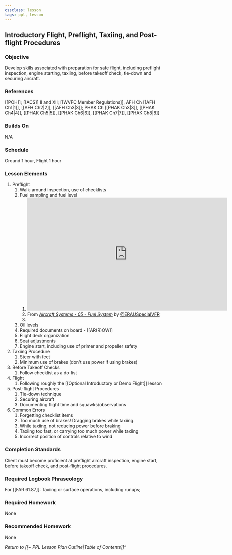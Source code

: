 ```yaml
---
cssclass: lesson
tags: ppl, lesson
---
```


## Introductory Flight, Preflight, Taxiing, and Post-flight Procedures

### Objective
Develop skills associated with preparation for safe flight, including preflight inspection, engine starting, taxiing, before takeoff check, tie-down and securing aircraft.

### References
[[POH]]; [[ACS]] II and XII; [[WVFC Member Regulations]], AFH Ch [[AFH Ch1|1]], [[AFH Ch2|2]], [[AFH Ch3|3]]; PHAK Ch [[PHAK Ch3|3]], [[PHAK Ch4|4]], [[PHAK Ch5|5]], [[PHAK Ch6|6]], [[PHAK Ch7|7]], [[PHAK Ch8|8]]

### Builds On
N/A

### Schedule
Ground 1 hour, Flight 1 hour

### Lesson Elements
1. Preflight
	1. Walk-around inspection, use of checklists
	2. Fuel sampling and fuel level
		1. <iframe id="ytplayer" type="text/html" width="640" height="360" src="https://youtube.com/embed/rya4YFDpsPs?start=193"  frameborder="0"></iframe>
		1. From *[Aircraft Systems - 05 - Fuel System](https://www.youtube.com/watch?v=rya4YFDpsPs)* by [@ERAUSpecialVFR](https://www.youtube.com/@ERAUSpecialVFR)
		2.
	3. Oil levels
	4. Required documents on board - [[AR(R)OW]]
	5. Flight deck organization
	6. Seat adjustments
	7. Engine start, including use of primer and propeller safety
2. Taxiing Procedure
	1. Steer with feet
	4. Minimum use of brakes (don't use power if using brakes)
3. Before Takeoff Checks
	1. Follow checklist as a do-list
4. Flight
	1. Following roughly the [[Optional Introductory or Demo Flight]] lesson
5. Post-flight Procedures
	1. Tie-down technique
	3. Securing aircraft
	4. Documenting flight time and squawks/observations
6. Common Errors
	1. Forgetting checklist items
	2. Too much use of brakes! Dragging brakes while taxiing.
	3. While taxiing, not reducing power before braking
	4. Taxiing too fast, or carrying too much power while taxiing
	5. Incorrect position of controls relative to wind

### Completion Standards
Client must become proficient at preflight aircraft inspection, engine start, before takeoff check, and post-flight procedures.

### Required Logbook Phraseology
For [[FAR 61.87]]: Taxiing or surface operations, including runups;

### Required Homework
None

### Recommended Homework
None

*Return to [[~ PPL Lesson Plan Outline|Table of Contents]]^*